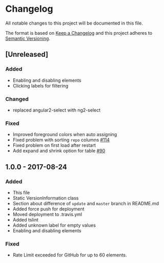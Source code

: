 # Changelog

All notable changes to this project will be documented in this file.

The format is based on [Keep a Changelog](http://keepachangelog.com/en/1.0.0/)
and this project adheres to [Semantic Versioning](http://semver.org/spec/v2.0.0.html).

## [Unreleased]

### Added
- Enabling and disabling elements
- Clicking labels for filtering

### Changed
- replaced angular2-select with ng2-select

### Fixed
- Improved foreground colors when auto assigning
- Fixed problem with sorting `repo` columns [#114](https://github.com/ultimate-comparisons/ultimate-comparison-BASE/issues/114)
- Fixed problem on first load after restart
- Add expand and shrink option for table [#90](https://github.com/ultimate-comparisons/ultimate-comparison-BASE/issues/90)

## 1.0.0 - 2017-08-24
### Added
- This file
- Static VersionInformation class
- Section about difference of `update` and `master` branch in README.md
- Added force push for deployment
- Moved deployment to .travis.yml
- Added tslint
- Added unknown label for empty values
- Enabling and disabling elements

### Fixed
- Rate Limit exceeded for GitHub for up to 60 elements.

